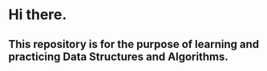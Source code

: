 # Hi there.
## This repository is for the purpose of learning and practicing Data Structures and Algorithms.
